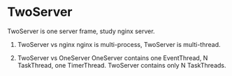 TwoServer
=========

TwoServer is one server frame, study nginx server.

1. TwoServer vs nginx
nginx is multi-process, TwoServer is multi-thread.

2. TwoServer vs OneServer
OneServer contains one EventThread, N TaskThread, one TimerThread.
TwoServer contains only N TaskThreads.



